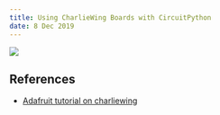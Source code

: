 ```yaml
---
title: Using CharlieWing Boards with CircuitPython
date: 8 Dec 2019
---
```


![](https://cdn-learn.adafruit.com/assets/assets/000/059/243/medium640/led_matrices_charlieplex_diagonal_pixels.jpg?1534443744)

## References

- [Adafruit tutorial on charliewing](https://learn.adafruit.com/i31fl3731-16x9-charliplexed-pwm-led-driver/python-circuitpython)

